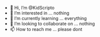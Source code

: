 - 👋 Hi, I’m @KidScripto
- 👀 I’m interested in ...
        nothing
- 🌱 I’m currently learning ...
        everything
- 💞️ I’m looking to collaborate on ...
        nothing
- 📫 How to reach me ...
        please dont
<!---
KidScripto/KidScripto is a ✨ special ✨ repository because its `README.md` (this file) appears on your GitHub profile.
You can click the Preview link to take a look at your changes.
--->

